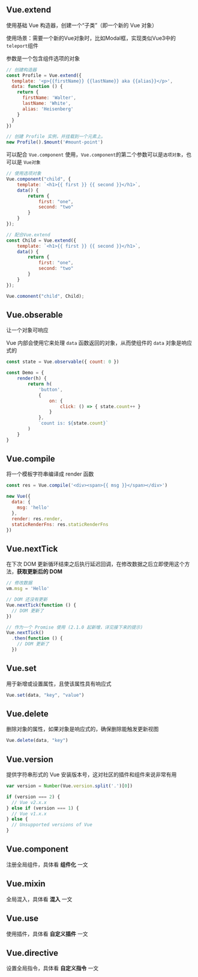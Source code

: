 ## Vue.extend

使用基础 Vue 构造器，创建一个“子类”（即一个新的 Vue 对象）

使用场景：需要一个新的Vue对象时，比如Modal框，实现类似Vue3中的`teleport`组件

参数是一个包含组件选项的对象

```js
// 创建构造器
const Profile = Vue.extend({
  template: '<p>{{firstName}} {{lastName}} aka {{alias}}</p>',
  data: function () {
    return {
      firstName: 'Walter',
      lastName: 'White',
      alias: 'Heisenberg'
    }
  }
})

// 创建 Profile 实例，并挂载到一个元素上。
new Profile().$mount('#mount-point')
```

可以配合 `Vue.component` 使用，`Vue.component`的第二个参数可以是`选项对象`，也可以是 `Vue对象`

```js
// 使用选项对象
Vue.component("child", {
	template: `<h1>{{ first }} {{ second }}</h1>`,
    data() {
        return {
            first: "one",
            second: "two"
        }
    }
});

// 配合Vue.extend
const Child = Vue.extend({
    template: `<h1>{{ first }} {{ second }}</h1>`,
    data() {
        return {
            first: "one",
            second: "two"
        }
    }
});

Vue.comonent("child", Child);
```



## Vue.obserable

让一个对象可响应

Vue 内部会使用它来处理 `data` 函数返回的对象，从而使组件的 `data` 对象是响应式的

```js
const state = Vue.observable({ count: 0 })

const Demo = {
    render(h) {
        return h(
            'button', 
            {
                on: { 
                    click: () => { state.count++ }
                }
            }, 
            `count is: ${state.count}`
        )
    }
}
```



## Vue.compile

将一个模板字符串编译成 render 函数

```js
const res = Vue.compile('<div><span>{{ msg }}</span></div>')

new Vue({
  data: {
    msg: 'hello'
  },
  render: res.render,
  staticRenderFns: res.staticRenderFns
})
```



## Vue.nextTick

在下次 DOM 更新循环结束之后执行延迟回调，在修改数据之后立即使用这个方法，**获取更新后的 DOM**

```js
// 修改数据
vm.msg = 'Hello'

// DOM 还没有更新
Vue.nextTick(function () {
  // DOM 更新了
})

// 作为一个 Promise 使用 (2.1.0 起新增，详见接下来的提示)
Vue.nextTick()
  .then(function () {
    // DOM 更新了
  })
```



## Vue.set

用于新增或设置属性，且使该属性具有响应式

```js
Vue.set(data, "key", "value")
```



## Vue.delete

删除对象的属性，如果对象是响应式的，确保删除能触发更新视图

```js
Vue.delete(data, "key")
```



## Vue.version

提供字符串形式的 Vue 安装版本号，这对社区的插件和组件来说非常有用

```js
var version = Number(Vue.version.split('.')[0])

if (version === 2) {
  // Vue v2.x.x
} else if (version === 1) {
  // Vue v1.x.x
} else {
  // Unsupported versions of Vue
}
```



## Vue.component

注册全局组件，具体看 **组件化** 一文



## Vue.mixin

全局混入，具体看 **混入** 一文



## Vue.use

使用插件，具体看 **自定义插件** 一文



## Vue.directive

设置全局指令，具体看 **自定义指令** 一文
